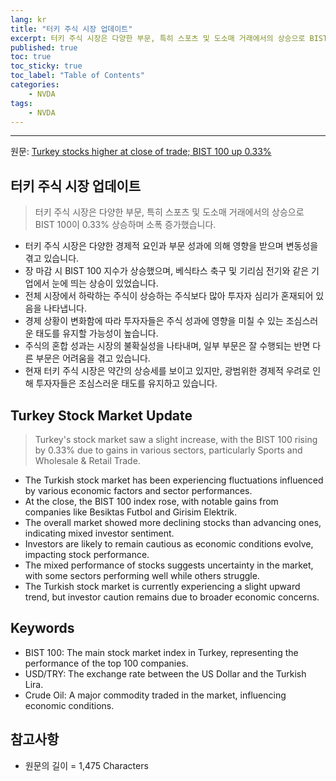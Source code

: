 ```yaml
---
lang: kr
title: "터키 주식 시장 업데이트"
excerpt: 터키 주식 시장은 다양한 부문, 특히 스포츠 및 도소매 거래에서의 상승으로 BIST 100이 0.33% 상승하며 소폭 증가했습니다.
published: true
toc: true
toc_sticky: true
toc_label: "Table of Contents"
categories:
    - NVDA
tags:
    - NVDA
---
```


---

  원문: [Turkey stocks higher at close of trade; BIST 100 up 0.33%](https://www.investing.com/news/stock-market-news/turkey-stocks-higher-at-close-of-trade-bist-100-up-033-3789084)

## 터키 주식 시장 업데이트

> 터키 주식 시장은 다양한 부문, 특히 스포츠 및 도소매 거래에서의 상승으로 BIST 100이 0.33% 상승하며 소폭 증가했습니다.


- 터키 주식 시장은 다양한 경제적 요인과 부문 성과에 의해 영향을 받으며 변동성을 겪고 있습니다.
- 장 마감 시 BIST 100 지수가 상승했으며, 베식타스 축구 및 기리심 전기와 같은 기업에서 눈에 띄는 상승이 있었습니다.
- 전체 시장에서 하락하는 주식이 상승하는 주식보다 많아 투자자 심리가 혼재되어 있음을 나타냅니다.
- 경제 상황이 변화함에 따라 투자자들은 주식 성과에 영향을 미칠 수 있는 조심스러운 태도를 유지할 가능성이 높습니다.
- 주식의 혼합 성과는 시장의 불확실성을 나타내며, 일부 부문은 잘 수행되는 반면 다른 부문은 어려움을 겪고 있습니다.
- 현재 터키 주식 시장은 약간의 상승세를 보이고 있지만, 광범위한 경제적 우려로 인해 투자자들은 조심스러운 태도를 유지하고 있습니다.

## Turkey Stock Market Update

> Turkey's stock market saw a slight increase, with the BIST 100 rising by 0.33% due to gains in various sectors, particularly Sports and Wholesale & Retail Trade.


- The Turkish stock market has been experiencing fluctuations influenced by various economic factors and sector performances.
- At the close, the BIST 100 index rose, with notable gains from companies like Besiktas Futbol and Girisim Elektrik.
- The overall market showed more declining stocks than advancing ones, indicating mixed investor sentiment.
- Investors are likely to remain cautious as economic conditions evolve, impacting stock performance.
- The mixed performance of stocks suggests uncertainty in the market, with some sectors performing well while others struggle.
- The Turkish stock market is currently experiencing a slight upward trend, but investor caution remains due to broader economic concerns.

## Keywords

- BIST 100: The main stock market index in Turkey, representing the performance of the top 100 companies.
- USD/TRY: The exchange rate between the US Dollar and the Turkish Lira.
- Crude Oil: A major commodity traded in the market, influencing economic conditions.

## 참고사항

- 원문의 길이 = 1,475 Characters

